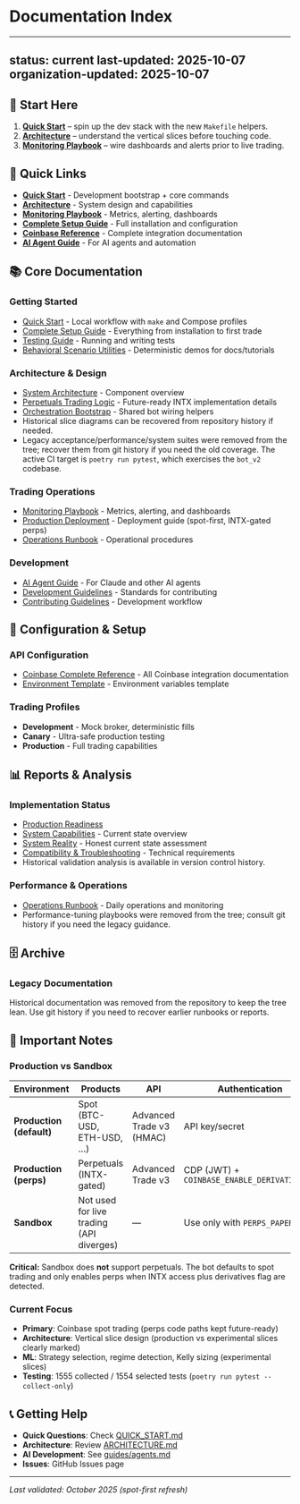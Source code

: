 # Documentation Index

---
status: current
last-updated: 2025-10-07
organization-updated: 2025-10-07
---

## 🚦 Start Here

1. **[Quick Start](QUICK_START.md)** – spin up the dev stack with the new `Makefile` helpers.
2. **[Architecture](ARCHITECTURE.md)** – understand the vertical slices before touching code.
3. **[Monitoring Playbook](MONITORING_PLAYBOOK.md)** – wire dashboards and alerts prior to live trading.

## 📍 Quick Links

- **[Quick Start](QUICK_START.md)** - Development bootstrap + core commands
- **[Architecture](ARCHITECTURE.md)** - System design and capabilities
- **[Monitoring Playbook](MONITORING_PLAYBOOK.md)** - Metrics, alerting, dashboards
- **[Complete Setup Guide](guides/complete_setup_guide.md)** - Full installation and configuration
- **[Coinbase Reference](reference/coinbase_complete.md)** - Complete integration documentation
- **[AI Agent Guide](guides/agents.md)** - For AI agents and automation

## 📚 Core Documentation

### Getting Started
- [Quick Start](QUICK_START.md) - Local workflow with `make` and Compose profiles
- [Complete Setup Guide](guides/complete_setup_guide.md) - Everything from installation to first trade
- [Testing Guide](guides/testing.md) - Running and writing tests
- [Behavioral Scenario Utilities](testing/behavioral_scenarios_demo.md) - Deterministic demos for docs/tutorials

### Architecture & Design
- [System Architecture](ARCHITECTURE.md) - Component overview
- [Perpetuals Trading Logic](reference/trading_logic_perps.md) - Future-ready INTX implementation details
- [Orchestration Bootstrap](src/bot_v2/orchestration/bootstrap.py) - Shared bot wiring helpers
- Historical slice diagrams can be recovered from repository history if needed.
- Legacy acceptance/performance/system suites were removed from the tree; recover them from git history if you need the old coverage. The active CI target is `poetry run pytest`, which exercises the `bot_v2` codebase.

### Trading Operations
- [Monitoring Playbook](MONITORING_PLAYBOOK.md) - Metrics, alerting, and dashboards
- [Production Deployment](guides/production.md) - Deployment guide (spot-first, INTX-gated perps)
- [Operations Runbook](ops/operations_runbook.md) - Operational procedures

### Development
- [AI Agent Guide](guides/agents.md) - For Claude and other AI agents
- [Development Guidelines](../DEVELOPMENT_GUIDELINES.md) - Standards for contributing
- [Contributing Guidelines](../CONTRIBUTING.md) - Development workflow

## 🔧 Configuration & Setup

### API Configuration
- [Coinbase Complete Reference](reference/coinbase_complete.md) - All Coinbase integration documentation
- [Environment Template](../config/environments/.env.template) - Environment variables template

### Trading Profiles
- **Development** - Mock broker, deterministic fills
- **Canary** - Ultra-safe production testing
- **Production** - Full trading capabilities

## 📊 Reports & Analysis

### Implementation Status
- [Production Readiness](guides/production.md#production-readiness-requirements)
- [System Capabilities](reference/system_capabilities.md) - Current state overview
- [System Reality](reference/system_reality.md) - Honest current state assessment
- [Compatibility & Troubleshooting](reference/compatibility_troubleshooting.md) - Technical requirements
- Historical validation analysis is available in version control history.

### Performance & Operations
- [Operations Runbook](ops/operations_runbook.md) - Daily operations and monitoring
- Performance-tuning playbooks were removed from the tree; consult git history if
  you need the legacy guidance.

## 🗄️ Archive

### Legacy Documentation
Historical documentation was removed from the repository to keep the tree lean.
Use git history if you need to recover earlier runbooks or reports.

## 🚨 Important Notes

### Production vs Sandbox

| Environment | Products | API | Authentication |
|------------|----------|-----|----------------|
| **Production (default)** | Spot (BTC-USD, ETH-USD, …) | Advanced Trade v3 (HMAC) | API key/secret |
| **Production (perps)** | Perpetuals (INTX-gated) | Advanced Trade v3 | CDP (JWT) + `COINBASE_ENABLE_DERIVATIVES=1` |
| **Sandbox** | Not used for live trading (API diverges) | — | Use only with `PERPS_PAPER=1` |

**Critical:** Sandbox does **not** support perpetuals. The bot defaults to spot trading and only enables perps when INTX access plus derivatives flag are detected.

### Current Focus
- **Primary**: Coinbase spot trading (perps code paths kept future-ready)
- **Architecture**: Vertical slice design (production vs experimental slices clearly marked)
- **ML**: Strategy selection, regime detection, Kelly sizing (experimental slices)
- **Testing**: 1555 collected / 1554 selected tests (`poetry run pytest --collect-only`)

## 📞 Getting Help

- **Quick Questions**: Check [QUICK_START.md](./QUICK_START.md)
- **Architecture**: Review [ARCHITECTURE.md](ARCHITECTURE.md)
- **AI Development**: See [guides/agents.md](guides/agents.md)
- **Issues**: GitHub Issues page

---

*Last validated: October 2025 (spot-first refresh)*
